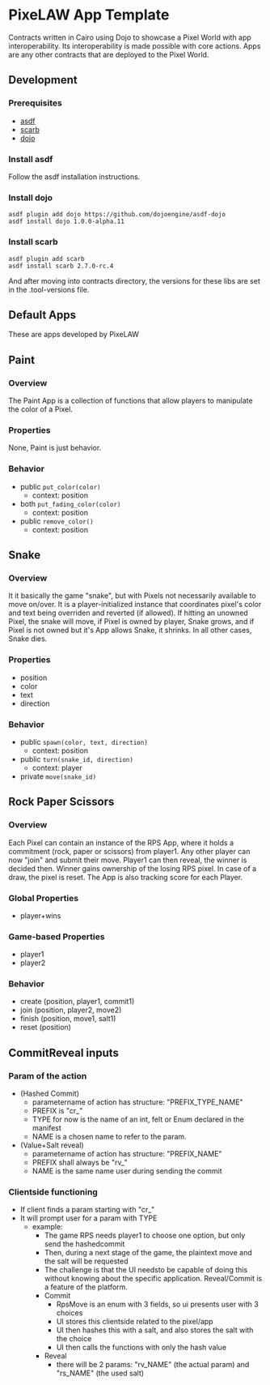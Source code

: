# PixeLAW App Template

Contracts written in Cairo using Dojo to showcase a Pixel World with app interoperability. Its interoperability is made possible with core actions. Apps are any other contracts that are deployed to the Pixel World.

## Development

### Prerequisites

- [asdf](https://asdf-vm.com/)
- [scarb](https://docs.swmansion.com/scarb/)
- [dojo](https://github.com/dojoengine/dojo)

### Install asdf

Follow the asdf installation instructions.

### Install dojo

```
asdf plugin add dojo https://github.com/dojoengine/asdf-dojo
asdf install dojo 1.0.0-alpha.11
```

### Install scarb

```
asdf plugin add scarb
asdf install scarb 2.7.0-rc.4
```

And after moving into contracts directory, the versions for these libs are set in the .tool-versions file.

## Default Apps

These are apps developed by PixeLAW

## Paint

### Overview

The Paint App is a collection of functions that allow players to manipulate the color of a Pixel.

### Properties

None, Paint is just behavior.

### Behavior

- public `put_color(color)`
  - context: position
- both `put_fading_color(color)`
  - context: position
- public `remove_color()`
  - context: position

## Snake

### Overview

It it basically the game "snake", but with Pixels not necessarily available to move on/over. It is a player-initialized instance that coordinates pixel's color and text being overriden and reverted (if allowed).
If hitting an unowned Pixel, the snake will move, if Pixel is owned by player, Snake grows, and if Pixel is not owned but it's App allows Snake, it shrinks. In all other cases, Snake dies.

### Properties

- position
- color
- text
- direction

### Behavior

- public `spawn(color, text, direction)`
  - context: position
- public `turn(snake_id, direction)`
  - context: player
- private `move(snake_id)`

## Rock Paper Scissors

### Overview

Each Pixel can contain an instance of the RPS App, where it holds a commitment (rock, paper or scissors) from player1. Any other player can now "join" and submit their move. Player1 can then reveal, the winner is decided then. Winner gains ownership of the losing RPS pixel. In case of a draw, the pixel is reset.
The App is also tracking score for each Player.

### Global Properties

- player+wins

### Game-based Properties

- player1
- player2

### Behavior

- create (position, player1, commit1)
- join (position, player2, move2)
- finish (position, move1, salt1)
- reset (position)

## CommitReveal inputs

### Param of the action

- (Hashed Commit)
  - parametername of action has structure: "PREFIX_TYPE_NAME"
  - PREFIX is "cr\_"
  - TYPE for now is the name of an int, felt or Enum declared in the manifest
  - NAME is a chosen name to refer to the param.
- (Value+Salt reveal)
  - parametername of action has structure: "PREFIX_NAME"
  - PREFIX shall always be "rv\_"
  - NAME is the same name user during sending the commit

### Clientside functioning

- If client finds a param starting with "cr\_"
- It will prompt user for a param with TYPE
  - example:
    - The game RPS needs player1 to choose one option, but only send the hashedcommit
    - Then, during a next stage of the game, the plaintext move and the salt will be requested
    - The challenge is that the UI needsto be capable of doing this without knowing about the specific application. Reveal/Commit is a feature of the platform.
    - Commit
      - RpsMove is an enum with 3 fields, so ui presents user with 3 choices
      - UI stores this clientside related to the pixel/app
      - UI then hashes this with a salt, and also stores the salt with the choice
      - UI then calls the functions with only the hash value
    - Reveal
      - there will be 2 params: "rv_NAME" (the actual param) and "rs_NAME" (the used salt)
